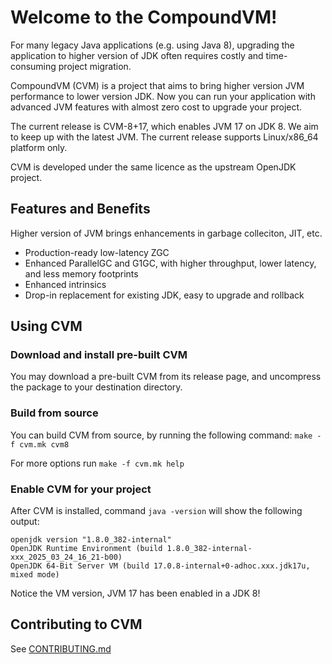 # Welcome to the CompoundVM!

For many legacy Java applications (e.g. using Java 8), upgrading the application to
higher version of JDK often requires costly and time-consuming project migration.

CompoundVM (CVM) is a project that aims to bring higher version JVM performance to
lower version JDK. Now you can run your application with advanced JVM features with
almost zero cost to upgrade your project.

The current release is CVM-8+17, which enables JVM 17 on JDK 8. We aim to keep
up with the latest JVM. The current release supports Linux/x86_64 platform only.

CVM is developed under the same licence as the upstream OpenJDK project.

## Features and Benefits

Higher version of JVM brings enhancements in garbage colleciton, JIT, etc.

+ Production-ready low-latency ZGC
+ Enhanced ParallelGC and G1GC, with higher throughput, lower latency, and less memory footprints
+ Enhanced intrinsics
+ Drop-in replacement for existing JDK, easy to upgrade and rollback

## Using CVM

### Download and install pre-built CVM

You may download a pre-built CVM from its release page, and uncompress the
package to your destination directory.

### Build from source

You can build CVM from source, by running the following command:
`make -f cvm.mk cvm8`

For more options run `make -f cvm.mk help`

### Enable CVM for your project

After CVM is installed, command `java -version` will show the following output:
```
openjdk version "1.8.0_382-internal"
OpenJDK Runtime Environment (build 1.8.0_382-internal-xxx_2025_03_24_16_21-b00)
OpenJDK 64-Bit Server VM (build 17.0.8-internal+0-adhoc.xxx.jdk17u, mixed mode)
```
Notice the VM version, JVM 17 has been enabled in a JDK 8!

## Contributing to CVM

See [CONTRIBUTING.md](CONTRIBUTING.md)

